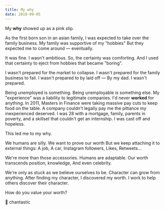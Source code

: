 ```yaml
---
title: My why
date: 2018-09-05
---
```


My **why** showed up as a pink slip.

As the first born son in an asian family,
I was expected to take over the family business.
My family was supportive of my "hobbies"
But they expected me to come around — eventually.

It was fine.
I wasn't ambitious.
So, the certainty was comforting.
And I used that certainty to eject from hobbies that became "boring".

I wasn't prepared for the market to collapse.
I wasn't prepared for the family business to fail.
I wasn't prepared to by laid off —
By my dad.
I wasn't prepared.

Being unemployed is something.
Being unemployable is something else.
My "experience" was a liability to legitimate companies.
I'd never **worked** for anything.
In 2011, Masters in Finance were taking massive pay cuts to keep food on the table.
A company couldn't legally pay me the pittance my inexperienced deserved.
I was 28 with a mortgage, family, parents in poverty, and a skillset that couldn't get an internship.
I was cast off and hopeless.

This led me to my why.

We humans are silly.
We want to prove our worth
But we keep attaching it to external things:
A job,
A car,
Instagram followers,
Likes,
Retweets...

We're more than those accessories.
Humans are adaptable.
Our worth transcends position,
knowledge,
And even celebrity.

We're only as stuck as we believe ourselves to be.
Character can grow from anything.
After finding my character,
I discovered my worth.
I work to help others discover their character.

How do you value your worth?

💓 chantastic
